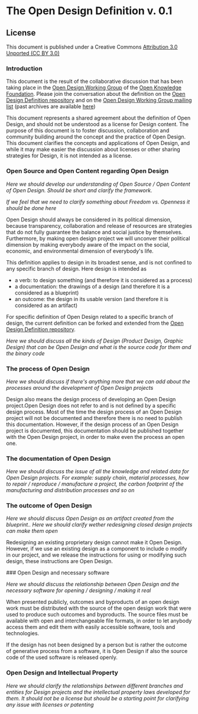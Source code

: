 The Open Design Definition v. 0.1
=================================

License
-------
This document is published under a Creative Commons [Attribution 3.0 Unported (CC BY 3.0)](http://creativecommons.org/licenses/by/3.0/deed.en_US)


### Introduction

This document is the result of the collaborative discussion that has been taking place in the [Open Design Working Group](http://design.okfn.org/) of the [Open Knowledge Foundation](http://okfn.org/).
Please join the conversation about the definition on the [Open Design Definition repository](https://github.com/OpenDesign-WorkingGroup/Open-Design-Definition) and on the [Open Design Working Group mailing list](http://lists.okfn.org/mailman/listinfo/opendesign) (past archives are available [here](http://lists.okfn.org/pipermail/opendesign/))

This document represents a shared agreement about the definition of Open Design, and should not be understood as a license for Design content. The purpose of this document is to foster discussion, collaboration and community building around the concept and the practice of Open Design. This document clarifies the concepts and applications of Open Design, and while it may make easier the discussion about licenses or other sharing strategies for Design, it is not intended as a license.


### Open Source and Open Content regarding Open Design

*Here we should develop our understanding of Open Source / Open Content of Open Design. Should be short and clarify the framework.*

*If we feel that we need to clarify something about Freedom vs. Openness it should be done here* 

Open Design should always be considered in its political dimension, because transparency, collaboration and release of resources are strategies that do not fully guarantee the balance and social justice by themselves. Furthermore, by making open design project we will unconver their political dimension by making everybody aware of the impact on the social, economic, and environmental dimension of everybody's life.

This definition applies to design in its broadest sense, and is not confined to any specific branch of design. Here design is intended as
* a verb: to design something (and therefore it is considered as a process)
* a documentation: the drawings of a design (and therefore it is a considered as a blueprint)
* an outcome: the design in its usable version (and therefore it is considered as an artifact)

For specific definition of Open Design related to a specific branch of design, the current definition can be forked and extended from the [Open Design Definition repository](https://github.com/OpenDesign-WorkingGroup/Open-Design-Definition).

*Here we should discuss all the kinds of Design (Product Design, Graphic Design) that can be Open Design and what is the source code for them and the binary code*

### The process of Open Design

*Here we should discuss if there's anything more that we can add about the processes around the development of Open Design projects*

Design also means the design process of developing an Open Design project.Open Design does not refer to and is not defined by a specific design process. Most of the time the design process of an Open Design project will not be documented and therefore there is no need to publish this documentation. However, if the design process of an Open Design project is documented, this documentation should be published together with the Open Design project, in order to make even the process an open one. 

### The documentation of Open Design

*Here we should discuss the issue of all the knowledge and related data for Open Design projects. For example: supply chain, material processes, how to repair / reproduce / manufacture a project, the carbon footprint of the manufacturing and distribution processes and so on*

### The outcome of Open Design

*Here we should discuss Open Design as an artifact created from the blueprint..*
*Here we should clarify wether redesigning closed design projects can make them open*

Redesigning an existing proprietary design cannot make it Open Design. However, if we use an existing design as a component to include o modify in our project, and we release the instructions for using or modifying such design, these instructions are Open Design.


### Open Design and necessary software

*Here we should discuss the relationship between Open Design and the necessary software for opening / designing / making it real* 

When presented publicly, outcomes and byproducts of an open design work must be distributed with the source of the open design work that were used to produce such outcomes and byproducts. The source files must be available with open and interchangeable file formats, in order to let anybody access them and edit them with easily accessible software, tools and technologies.

If the design has not been designed by a person but is rather the outcome of generative process from a software, it is Open Design if also the source code of the used software is released openly.

### Open Design and Intellectual Property

*Here we should clarify the relationships between different branches and entities for Design projects and the intellectual property laws developed for them. It should not be a license but should be a starting point for clarifying any issue with licenses or patenting*